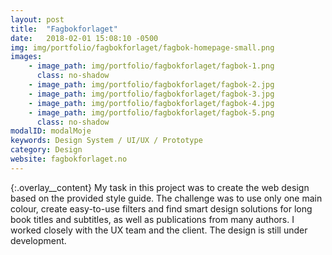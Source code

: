 ```yaml
---
layout: post
title:  "Fagbokforlaget"
date:   2018-02-01 15:08:10 -0500
img: img/portfolio/fagbokforlaget/fagbok-homepage-small.png
images: 
    - image_path: img/portfolio/fagbokforlaget/fagbok-1.png
      class: no-shadow
    - image_path: img/portfolio/fagbokforlaget/fagbok-2.jpg
    - image_path: img/portfolio/fagbokforlaget/fagbok-3.jpg
    - image_path: img/portfolio/fagbokforlaget/fagbok-4.jpg
    - image_path: img/portfolio/fagbokforlaget/fagbok-5.png
      class: no-shadow
modalID: modalMoje
keywords: Design System / UI/UX / Prototype
category: Design
website: fagbokforlaget.no
---
```

{:.overlay__content}
My task in this project was to create the web design based on the provided style guide. The challenge was to use only one main colour, create easy-to-use filters and find smart design solutions for long book titles and subtitles, as well as publications from many authors. I worked closely with the UX team and the client. The design is still under development.

<!--
Moim zadniem w tym projekcie było stworzenie designu strony bazującego na dostarczonym stylebooku. Wyzwaniem było oparcie designu o jeden tylko kolor główny, stworzenie przejrzystego systemu filtrów i uwzględnieniu bardzo długich tytułów i podtytułów ksiązek, a takze publikacji mających wielu autorów. W trakcie pracy ściśle współpracowałem z teamem UX i klientem. Strona wciąz jest zmieniena i rozwijana.
-->